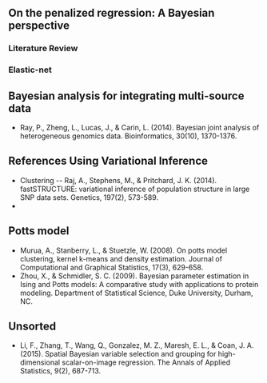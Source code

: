 ## On the penalized regression: A Bayesian perspective
### Literature Review
### Elastic-net



## Bayesian analysis for integrating multi-source data
- Ray, P., Zheng, L., Lucas, J., & Carin, L. (2014). Bayesian joint analysis of heterogeneous genomics data. Bioinformatics, 30(10), 1370-1376.


## References Using Variational Inference
- Clustering -- Raj, A., Stephens, M., & Pritchard, J. K. (2014). fastSTRUCTURE: variational inference of population structure in large SNP data sets. Genetics, 197(2), 573-589.
- 



## Potts model
- Murua, A., Stanberry, L., & Stuetzle, W. (2008). On potts model clustering, kernel k-means and density estimation. Journal of Computational and Graphical Statistics, 17(3), 629-658.
- Zhou, X., & Schmidler, S. C. (2009). Bayesian parameter estimation in Ising and Potts models: A comparative study with applications to protein modeling. Department of Statistical Science, Duke University, Durham, NC.




## Unsorted
- Li, F., Zhang, T., Wang, Q., Gonzalez, M. Z., Maresh, E. L., & Coan, J. A. (2015). Spatial Bayesian variable selection and grouping for high-dimensional scalar-on-image regression. The Annals of Applied Statistics, 9(2), 687-713.




